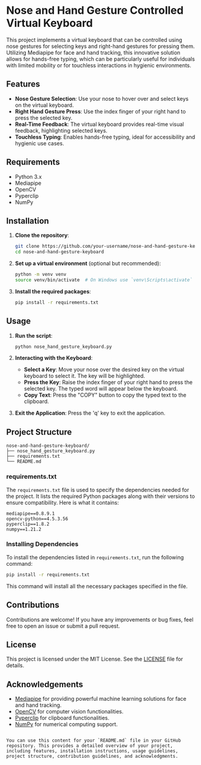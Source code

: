 
# Nose and Hand Gesture Controlled Virtual Keyboard

This project implements a virtual keyboard that can be controlled using nose gestures for selecting keys and right-hand gestures for pressing them. Utilizing Mediapipe for face and hand tracking, this innovative solution allows for hands-free typing, which can be particularly useful for individuals with limited mobility or for touchless interactions in hygienic environments.

## Features

- **Nose Gesture Selection**: Use your nose to hover over and select keys on the virtual keyboard.
- **Right Hand Gesture Press**: Use the index finger of your right hand to press the selected key.
- **Real-Time Feedback**: The virtual keyboard provides real-time visual feedback, highlighting selected keys.
- **Touchless Typing**: Enables hands-free typing, ideal for accessibility and hygienic use cases.

## Requirements

- Python 3.x
- Mediapipe
- OpenCV
- Pyperclip
- NumPy

## Installation

1. **Clone the repository**:
   ```sh
   git clone https://github.com/your-username/nose-and-hand-gesture-keyboard.git
   cd nose-and-hand-gesture-keyboard
   ```

2. **Set up a virtual environment** (optional but recommended):
   ```sh
   python -m venv venv
   source venv/bin/activate  # On Windows use `venv\Scripts\activate`
   ```

3. **Install the required packages**:
   ```sh
   pip install -r requirements.txt
   ```

## Usage

1. **Run the script**:
   ```sh
   python nose_hand_gesture_keyboard.py
   ```

2. **Interacting with the Keyboard**:
   - **Select a Key**: Move your nose over the desired key on the virtual keyboard to select it. The key will be highlighted.
   - **Press the Key**: Raise the index finger of your right hand to press the selected key. The typed word will appear below the keyboard.
   - **Copy Text**: Press the "COPY" button to copy the typed text to the clipboard.

3. **Exit the Application**: Press the 'q' key to exit the application.

## Project Structure

```
nose-and-hand-gesture-keyboard/
├── nose_hand_gesture_keyboard.py
├── requirements.txt
└── README.md
```

### requirements.txt

The `requirements.txt` file is used to specify the dependencies needed for the project. It lists the required Python packages along with their versions to ensure compatibility. Here is what it contains:

```
mediapipe==0.8.9.1
opencv-python==4.5.3.56
pyperclip==1.8.2
numpy==1.21.2
```

### Installing Dependencies

To install the dependencies listed in `requirements.txt`, run the following command:

```sh
pip install -r requirements.txt
```

This command will install all the necessary packages specified in the file.

## Contributions

Contributions are welcome! If you have any improvements or bug fixes, feel free to open an issue or submit a pull request.

## License

This project is licensed under the MIT License. See the [LICENSE](LICENSE) file for details.

## Acknowledgements

- [Mediapipe](https://mediapipe.dev/) for providing powerful machine learning solutions for face and hand tracking.
- [OpenCV](https://opencv.org/) for computer vision functionalities.
- [Pyperclip](https://pyperclip.readthedocs.io/) for clipboard functionalities.
- [NumPy](https://numpy.org/) for numerical computing support.
```

You can use this content for your `README.md` file in your GitHub repository. This provides a detailed overview of your project, including features, installation instructions, usage guidelines, project structure, contribution guidelines, and acknowledgments.

